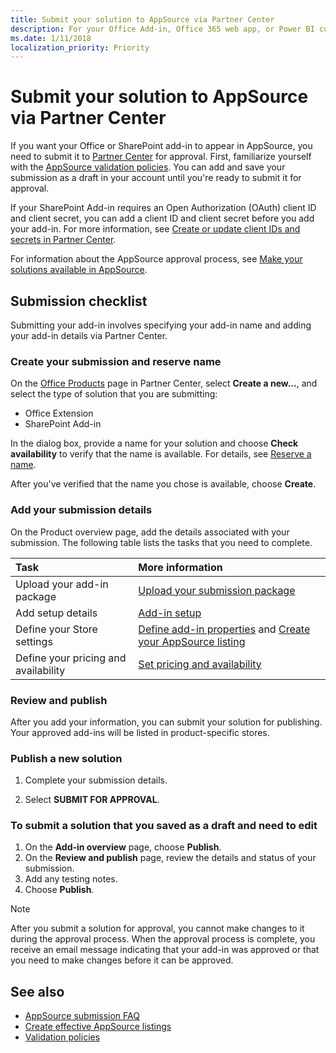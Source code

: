```yaml
---
title: Submit your solution to AppSource via Partner Center
description: For your Office Add-in, Office 365 web app, or Power BI custom visual to appear in the AppSource, you need to submit it to the Seller Dashboard for approval.
ms.date: 1/11/2018
localization_priority: Priority
---
```


# Submit your solution to AppSource via Partner Center

If you want your Office or SharePoint add-in to appear in AppSource, you need to submit it to [Partner Center](https://partner.microsoft-int.com/en-us/dashboard/office/products) for approval. First, familiarize yourself with the [AppSource validation policies](validation-policies.md). You can add and save your submission as a draft in your account until you're ready to submit it for approval.

If your SharePoint Add-in requires an Open Authorization (OAuth) client ID and client secret, you can add a client ID and client secret before you add your add-in. For more information, see [Create or update client IDs and secrets in Partner Center](create-or-update-client-ids-and-secrets.md).

For information about the AppSource approval process, see [Make your solutions available in AppSource](submit-to-the-office-store.md).

## Submission checklist

Submitting your add-in involves specifying your add-in name and adding your add-in details via Partner Center.

### Create your submission and reserve name

On the [Office Products](https://partner.microsoft-int.com/en-us/dashboard/office/products) page in Partner Center, select **Create a new...**, and select the type of solution that you are submitting:

- Office Extension
- SharePoint Add-in

In the dialog box, provide a name for your solution and choose **Check availability** to verify that the name is available. For details, see [Reserve a name](reserve-add-in-name.md).

After you've verified that the name you chose is available, choose **Create**.

### Add your submission details

On the Product overview page, add the details associated with your submission. The following table lists the tasks that you need to complete.

|**Task**|**More information**|
|:-------------|:-------|
|Upload your add-in package|[Upload your submission package](upload-package.md)|
|Add setup details|[Add-in setup](add-in-setup.md)|
|Define your Store settings|[Define add-in properties](define-add-in-properties.md) and [Create your AppSource listing](appsource-listing.md)|
|Define your pricing and availability|[Set pricing and availability](set-pricing-and-availability.md)|

### Review and publish

After you add your information, you can submit your solution for publishing. Your approved add-ins will be listed in product-specific stores.

### Publish a new solution

1. Complete your submission details.

2. Select **SUBMIT FOR APPROVAL**.

### To submit a solution that you saved as a draft and need to edit

1. On the **Add-in overview** page, choose **Publish**.
2. On the **Review and publish** page, review the details and status of your submission.
3. Add any testing notes.
4. Choose **Publish**.
    
> [!NOTE]
> After you submit a solution for approval, you cannot make changes to it during the approval process. When the approval process is complete, you receive an email message indicating that your add-in was approved or that you need to make changes before it can be approved. 

## See also
<a name="bk_addresources"> </a>

- [AppSource submission FAQ](office-store-submission-faq.md)
- [Create effective AppSource listings](create-effective-office-store-listings.md)
- [Validation policies](validation-policies.md)
 

